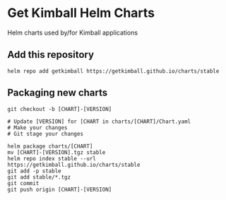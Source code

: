 # Get Kimball Helm Charts

Helm charts used by/for Kimball applications

## Add this repository

```
helm repo add getkimball https://getkimball.github.io/charts/stable
```

## Packaging new charts

```
git checkout -b [CHART]-[VERSION]

# Update [VERSION] for [CHART in charts/[CHART]/Chart.yaml
# Make your changes
# Git stage your changes

helm package charts/[CHART]
mv [CHART]-[VERSION].tgz stable
helm repo index stable --url https://getkimball.github.io/charts/stable
git add -p stable
git add stable/*.tgz
git commit
git push origin [CHART]-[VERSION]
```
